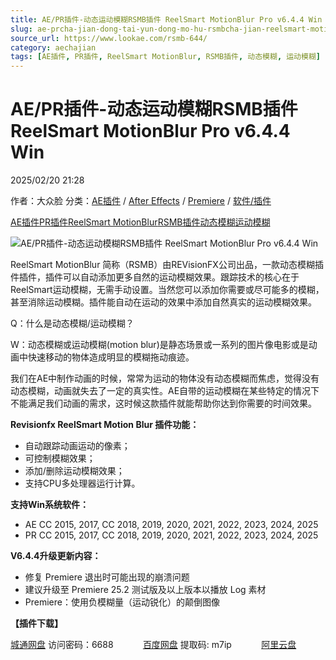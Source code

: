 ```yaml
---
title: AE/PR插件-动态运动模糊RSMB插件 ReelSmart MotionBlur Pro v6.4.4 Win
slug: ae-prcha-jian-dong-tai-yun-dong-mo-hu-rsmbcha-jian-reelsmart-motionblur-pro-v6-4-4-win
source_url: https://www.lookae.com/rsmb-644/
category: aechajian
tags: [AE插件, PR插件, ReelSmart MotionBlur, RSMB插件, 动态模糊, 运动模糊]
---
```

# AE/PR插件-动态运动模糊RSMB插件 ReelSmart MotionBlur Pro v6.4.4 Win

2025/02/20 21:28

作者：大众脸
分类：[AE插件](https://www.lookae.com/after-effects/aechajian/) / [After Effects](https://www.lookae.com/after-effects/) / [Premiere](https://www.lookae.com/qitarjcj/premierezy/) / [软件/插件](https://www.lookae.com/qitarjcj/)

[AE插件](https://www.lookae.com/tag/ae%e6%8f%92%e4%bb%b6/)[PR插件](https://www.lookae.com/tag/pr%e6%8f%92%e4%bb%b6/)[ReelSmart MotionBlur](https://www.lookae.com/tag/reelsmart-motionblur/)[RSMB插件](https://www.lookae.com/tag/rsmb%e6%8f%92%e4%bb%b6/)[动态模糊](https://www.lookae.com/tag/%e5%8a%a8%e6%80%81%e6%a8%a1%e7%b3%8a/)[运动模糊](https://www.lookae.com/tag/%e8%bf%90%e5%8a%a8%e6%a8%a1%e7%b3%8a/)

![AE/PR插件-动态运动模糊RSMB插件 ReelSmart MotionBlur Pro v6.4.4 Win](https://www.lookae.com/wp-content/uploads/2019/07/RSMB-OFX.jpg "AE/PR插件-动态运动模糊RSMB插件 ReelSmart MotionBlur Pro v6.4.4 Win-LookAE.com")

ReelSmart MotionBlur 简称（RSMB）由REVisionFX公司出品，一款动态模糊插件插件，插件可以自动添加更多自然的运动模糊效果。跟踪技术的核心在于ReelSmart运动模糊，无需手动设置。当然您可以添加你需要或尽可能多的模糊，甚至消除运动模糊。插件能自动在运动的效果中添加自然真实的运动模糊效果。

Q：什么是动态模糊/运动模糊？

W：动态模糊或运动模糊(motion blur)是静态场景或一系列的图片像电影或是动画中快速移动的物体造成明显的模糊拖动痕迹。

我们在AE中制作动画的时候，常常为运动的物体没有动态模糊而焦虑，觉得没有动态模糊，动画就失去了一定的真实性。AE自带的运动模糊在某些特定的情况下不能满足我们动画的需求，这时候这款插件就能帮助你达到你需要的时间效果。

**Revisionfx ReelSmart Motion Blur 插件功能：**

* 自动跟踪动画运动的像素；
* 可控制模糊效果；
* 添加/删除运动模糊效果；
* 支持CPU多处理器运行计算。

[](https://cloud.video.taobao.com//play/u/705956171/p/1/e/6/t/1/50159754464.mp4?_=1")

**支持Win系统软件：**

* AE CC 2015, 2017, CC 2018, 2019, 2020, 2021, 2022, 2023, 2024, 2025
* PR CC 2015, 2017, CC 2018, 2019, 2020, 2021, 2022, 2023, 2024, 2025

**V6.4.4升级更新内容：**

* 修复 Premiere 退出时可能出现的崩溃问题
* 建议升级至 Premiere 25.2 测试版及以上版本以播放 Log 素材
* Premiere：使用负模糊量（运动锐化）的颠倒图像

**【插件下载】**

[城通网盘](https://url70.ctfile.com/f/2827370-1462474849-de0a73?p=4431) 访问密码：6688            [百度网盘](https://pan.baidu.com/s/1W-Ym7iF8jvICKgBu8uVbMw?pwd=m7ip) 提取码: m7ip            [阿里云盘](https://www.alipan.com/s/iqq9HLnDidt)
